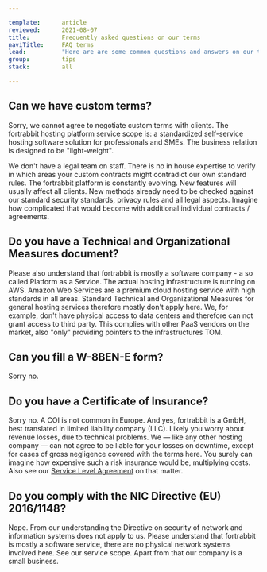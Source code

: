 ```yaml
---

template:      article
reviewed:      2021-08-07
title:         Frequently asked questions on our terms
naviTitle:     FAQ terms
lead:          "Here are are some common questions and answers on our terms of service."
group:         tips
stack:         all

---
```


## Can we have custom terms?

Sorry, we cannot agree to negotiate custom terms with clients. The fortrabbit hosting platform service scope is: a standardized self-service hosting software solution for professionals and SMEs. The business relation is designed to be "light-weight".

We don't have a legal team on staff. There is no in house expertise to verify in which areas your custom contracts might contradict our own standard rules. The fortrabbit platform is constantly evolving. New features will usually affect all clients. New methods already need to be checked against our standard security standards, privacy rules and all legal aspects. Imagine how complicated that would become with additional individual contracts / agreements.

## Do you have a Technical and Organizational Measures document?

Please also understand that fortrabbit is mostly a software company - a so called Platform as a Service. The actual hosting infrastructure is running on AWS. Amazon Web Services are a premium cloud hosting service with high standards in all areas. Standard Technical and Organizational Measures for general hosting services therefore mostly don't apply here. We, for example, don't have physical access to data centers and therefore can not grant access to third party. This complies with other PaaS vendors on the market, also "only" providing pointers to the infrastructures TOM.

## Can you fill a W-8BEN-E form?

Sorry no.

## Do you have a Certificate of Insurance?

Sorry no. A COI is not common in Europe. And yes, fortrabbit is a GmbH, best translated in limited liability company (LLC). Likely you worry about revenue losses, due to technical problems. We — like any other hosting company — can not agree to be liable for your losses on downtime, except for cases of gross negligence covered with the terms here. You surely can imagine how expensive such a risk insurance would be, multiplying costs. Also see our [Service Level Agreement](/uptime) on that matter.

## Do you comply with the NIC Directive (EU) 2016/1148?

Nope. From our understanding the Directive on security of network and information systems does not apply to us. Please understand that fortrabbit is mostly a software service, there are no physical network systems involved here. See our service scope. Apart from that our company is a small business.